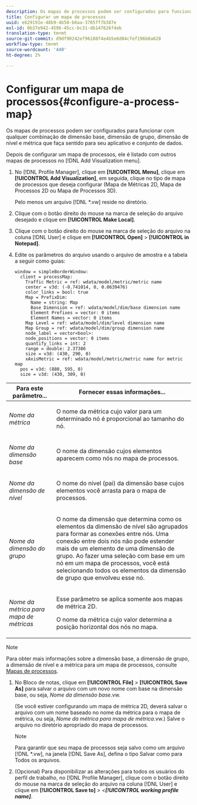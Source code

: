 ```yaml
---
description: Os mapas de processos podem ser configurados para funcionar com qualquer combinação de dimensão base, dimensão de grupo, dimensão de nível e métrica que faça sentido para seu aplicativo e conjunto de dados.
title: Configurar um mapa de processos
uuid: e629191e-48b9-4b58-b6aa-3705ff7b387e
exl-id: 0b37e942-4596-45cc-bc31-db147626f4eb
translation-type: tm+mt
source-git-commit: d9df90242ef96188f4e4b5e6d04cfef196b0a628
workflow-type: tm+mt
source-wordcount: '449'
ht-degree: 2%

---
```


# Configurar um mapa de processos{#configure-a-process-map}

Os mapas de processos podem ser configurados para funcionar com qualquer combinação de dimensão base, dimensão de grupo, dimensão de nível e métrica que faça sentido para seu aplicativo e conjunto de dados.

Depois de configurar um mapa de processos, ele é listado com outros mapas de processos no [!DNL Add Visualization menu].

1. No [!DNL Profile Manager], clique em **[!UICONTROL Menu]**, clique em **[!UICONTROL Add Visualization]**, em seguida, clique no tipo de mapa de processos que deseja configurar (Mapa de Métricas 2D, Mapa de Processos 2D ou Mapa de Processos 3D).

   Pelo menos um arquivo [!DNL *.vw] reside no diretório.

1. Clique com o botão direito do mouse na marca de seleção do arquivo desejado e clique em **[!UICONTROL Make Local]**.
1. Clique com o botão direito do mouse na marca de seleção do arquivo na coluna [!DNL User] e clique em **[!UICONTROL Open]** > **[!UICONTROL in Notepad]**.
1. Edite os parâmetros do arquivo usando o arquivo de amostra e a tabela a seguir como guias:

   ```
   window = simpleBorderWindow: 
     client = processMap: 
       Traffic Metric = ref: wdata/model/metric/metric name
       center = v3d: (-0.741014, 0, 0.0639476)
       color_links = bool: true
       Map = PrefixDim: 
         Name = string: Map
         Base Dimension = ref: wdata/model/dim/base dimension name
         Element Prefixes = vector: 0 items
         Element Names = vector: 0 items
       Map Level = ref: wdata/model/dim/level dimension name
       Map Group = ref: wdata/model/dim/group dimension name
       node_label = vector<bool>: 
       node_positions = vector: 0 items
       quantify_links = int: 2
       range = double: 2.37386
       size = v3d: (430, 290, 0)
       xAxisMetric = ref: wdata/model/metric/metric name for metric map
     pos = v3d: (880, 595, 0)
     size = v3d: (430, 309, 0)
   ```

<table id="table_3F072DB1B68746C49DF9332718982EBE"> 
 <thead> 
  <tr> 
   <th colname="col1" class="entry"> Para este parâmetro... </th> 
   <th colname="col2" class="entry"> Fornecer essas informações... </th> 
  </tr> 
 </thead>
 <tbody> 
  <tr> 
   <td colname="col1"> <p><i>Nome da métrica</i> </p> </td> 
   <td colname="col2"> <p>O nome da métrica cujo valor para um determinado nó é proporcional ao tamanho do nó. </p> </td> 
  </tr> 
  <tr> 
   <td colname="col1"> <p><i>Nome da dimensão base</i> </p> </td> 
   <td colname="col2"> <p>O nome da dimensão cujos elementos aparecem como nós no mapa de processos. </p> </td> 
  </tr> 
  <tr> 
   <td colname="col1"> <p><i>Nome da dimensão de nível</i> </p> </td> 
   <td colname="col2"> <p>O nome do nível (pai) da dimensão base cujos elementos você arrasta para o mapa de processos. </p> </td> 
  </tr> 
  <tr> 
   <td colname="col1"> <p><i>Nome da dimensão do grupo</i> </p> </td> 
   <td colname="col2"> <p>O nome da dimensão que determina como os elementos da dimensão de nível são agrupados para formar as conexões entre nós. Uma conexão entre dois nós não pode estender mais de um elemento de uma dimensão de grupo. Ao fazer uma seleção com base em um nó em um mapa de processos, você está selecionando todos os elementos da dimensão de grupo que envolveu esse nó. </p> </td> 
  </tr> 
  <tr> 
   <td colname="col1"> <p><i>Nome da métrica para mapa de métricas</i> </p> </td> 
   <td colname="col2"> <p>Esse parâmetro se aplica somente aos mapas de métrica 2D. </p> <p>O nome da métrica cujo valor determina a posição horizontal dos nós no mapa. </p> </td> 
  </tr> 
 </tbody> 
</table>

>[!NOTE]
>
>Para obter mais informações sobre a dimensão base, a dimensão de grupo, a dimensão de nível e a métrica para um mapa de processos, consulte [Mapas de processos](../../../home/c-get-started/c-analysis-vis/c-proc-maps/c-proc-maps.md#concept-880aee224404429785b733a4e80d275e).

1. No Bloco de notas, clique em **[!UICONTROL File]** > **[!UICONTROL Save As]** para salvar o arquivo com um novo nome com base na dimensão base, ou seja, *Nome da dimensão base*.vw.

   (Se você estiver configurando um mapa de métrica 2D, deverá salvar o arquivo com um nome baseado no nome da métrica para o mapa de métrica, ou seja, *Nome da métrica para mapa de métrica*.vw.) Salve o arquivo no diretório apropriado do mapa de processos.

   >[!NOTE]
   >
   >Para garantir que seu mapa de processos seja salvo como um arquivo [!DNL *.vw], na janela [!DNL Save As], defina o tipo Salvar como para Todos os arquivos.

1. (Opcional) Para disponibilizar as alterações para todos os usuários do perfil de trabalho, no [!DNL Profile Manager], clique com o botão direito do mouse na marca de seleção do arquivo na coluna [!DNL User] e clique em **[!UICONTROL Save to]** > *&lt;**[!UICONTROL working profile name]***.
